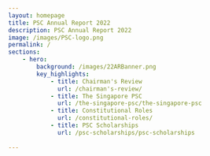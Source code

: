 ```yaml
---
layout: homepage
title: PSC Annual Report 2022
description: PSC Annual Report 2022
image: /images/PSC-logo.png
permalink: /
sections:
    - hero:
        background: /images/22ARBanner.png
        key_highlights:
            - title: Chairman's Review
              url: /chairman's-review/
            - title: The Singapore PSC
              url: /the-singapore-psc/the-singapore-psc
            - title: Constitutional Roles
              url: /constitutional-roles/
            - title: PSC Scholarships
              url: /psc-scholarships/psc-scholarships
        
---
```

